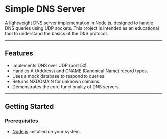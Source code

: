 # Simple DNS Server

A lightweight DNS server implementation in Node.js, designed to handle DNS queries using UDP sockets. This project is intended as an educational tool to understand the basics of the DNS protocol.

---

## Features
- Implements DNS over UDP (port 53).
- Handles A (Address) and CNAME (Canonical Name) record types.
- Uses a mock database to respond to queries.
- Returns NXDOMAIN for unknown domains.
- Demonstrates the core functionality of DNS servers.

---

## Getting Started

### Prerequisites
- [Node.js](https://nodejs.org/) installed on your system.

